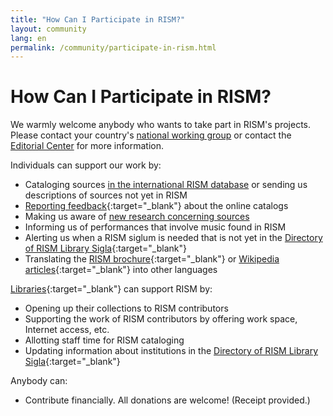 ```yaml
---
title: "How Can I Participate in RISM?"
layout: community
lang: en
permalink: /community/participate-in-rism.html
---
```


# How Can I Participate in RISM?  

We warmly welcome anybody who wants to take part in RISM's projects.  Please contact your country's [national working group](/working-groups.html) or contact the [Editorial Center](/editorial-center.html) for more information.

Individuals can support our work by:

* Cataloging sources [in the international RISM database](/community/muscat.html) or sending us descriptions of sources not yet in RISM  
* [Reporting feedback](/service/feedback.html){:target="_blank"} about the online catalogs   
* Making us aware of [new research concerning sources](/community/share-your-news.html)
* Informing us of performances that involve music found in RISM
* Alerting us when a RISM siglum is needed that is not yet in the [Directory of RISM Library Sigla](/community/sigla.html){:target="_blank"}
* Translating the [RISM brochure](/publications/brochures.html){:target="_blank"} or [Wikipedia articles](https://en.wikipedia.org/wiki/R%C3%A9pertoire_International_des_Sources_Musicales){:target="_blank"} into other languages

[Libraries](/organization/rism-for-libraries.html){:target="_blank"} can support RISM by:

* Opening up their collections to RISM contributors
* Supporting the work of RISM contributors by offering work space, Internet access, etc.
* Allotting staff time for RISM cataloging  
* Updating information about institutions in the [Directory of RISM Library Sigla](/community/sigla.html){:target="_blank"}

Anybody can:

* Contribute financially. All donations are welcome! (Receipt provided.)
